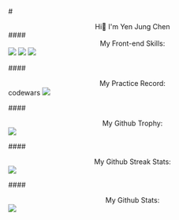 #<center>Hi👋 I'm Yen Jung Chen</center>
####<center>My Front-end Skills:</center>
<img src="https://img.shields.io/badge/HTML5-E34F26?style=for-the-badge&logo=html5&logoColor=white" />
<img src="https://img.shields.io/badge/CSS3-1572B6?style=for-the-badge&logo=css3&logoColor=white" />
<img src="https://img.shields.io/badge/JavaScript-323330?style=for-the-badge&logo=javascript&logoColor=F7DF1E" />

####<center>My Practice Record:</center>
codewars
<img src="https://www.codewars.com/users/jacky010080/badges/small" />

####<center>My Github Trophy:</center>
<img src="https://github-profile-trophy.vercel.app/?username=jacky010080">

####<center>My Github Streak Stats:</center>
<img src="https://streak-stats.demolab.com/?user=jacky010080">

####<center>My Github Stats:</center>
<img src="https://github-readme-stats.vercel.app/api?username=jacky010080">